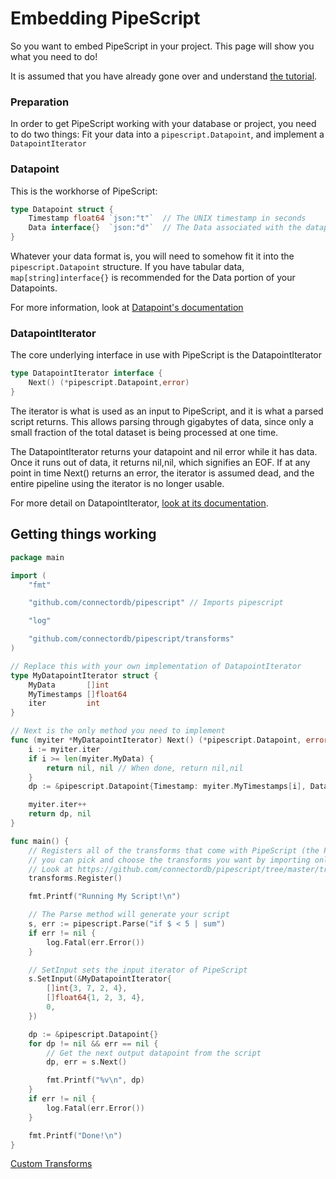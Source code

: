 # Embedding PipeScript

So you want to embed PipeScript in your project. This page will show you what you need to do!

It is assumed that you have already gone over and understand [the tutorial](basics.html).

### Preparation

In order to get PipeScript working with your database or project, you need to do two things: Fit your data into a `pipescript.Datapoint`, and implement a `DatapointIterator`

### Datapoint

This is the workhorse of PipeScript:

```go
type Datapoint struct {
	Timestamp float64 `json:"t"`  // The UNIX timestamp in seconds
	Data interface{}  `json:"d"`  // The Data associated with the datapoint
}
```

Whatever your data format is, you will need to somehow fit it into the `pipescript.Datapoint` structure. If you have tabular data, `map[string]interface{}` is recommended for the Data portion of your Datapoints.

For more information, look at [Datapoint's documentation](https://godoc.org/github.com/connectordb/pipescript#Datapoint)

### DatapointIterator


The core underlying interface in use with PipeScript is the DatapointIterator

```go
type DatapointIterator interface {
	Next() (*pipescript.Datapoint,error)
}
```

The iterator is what is used as an input to PipeScript, and it is what a parsed script returns. This allows parsing through gigabytes of data, since only a small fraction of the total dataset is being processed at one time.

The DatapointIterator returns your datapoint and nil error while it has data. Once it runs out of data, it returns nil,nil, which signifies an EOF. If at any point in time Next() returns an error, the iterator is assumed dead, and the entire pipeline using the iterator is no longer usable.

For more detail on DatapointIterator, [look at its documentation](https://godoc.org/github.com/connectordb/pipescript#DatapointIterator).


## Getting things working

```go
package main

import (
	"fmt"

	"github.com/connectordb/pipescript" // Imports pipescript

	"log"

	"github.com/connectordb/pipescript/transforms"
)

// Replace this with your own implementation of DatapointIterator
type MyDatapointIterator struct {
	MyData       []int
	MyTimestamps []float64
	iter         int
}

// Next is the only method you need to implement
func (myiter *MyDatapointIterator) Next() (*pipescript.Datapoint, error) {
	i := myiter.iter
	if i >= len(myiter.MyData) {
		return nil, nil // When done, return nil,nil
	}
	dp := &pipescript.Datapoint{Timestamp: myiter.MyTimestamps[i], Data: myiter.MyData[i]}

	myiter.iter++
	return dp, nil
}

func main() {
	// Registers all of the transforms that come with PipeScript (the PipeScript 'standard library').
	// you can pick and choose the transforms you want by importing only the sub-directories you want.
	// Look at https://github.com/connectordb/pipescript/tree/master/transforms for details
	transforms.Register()

	fmt.Printf("Running My Script!\n")

	// The Parse method will generate your script
	s, err := pipescript.Parse("if $ < 5 | sum")
	if err != nil {
		log.Fatal(err.Error())
	}

	// SetInput sets the input iterator of PipeScript
	s.SetInput(&MyDatapointIterator{
		[]int{3, 7, 2, 4},
		[]float64{1, 2, 3, 4},
		0,
	})

	dp := &pipescript.Datapoint{}
	for dp != nil && err == nil {
		// Get the next output datapoint from the script
		dp, err = s.Next()

		fmt.Printf("%v\n", dp)
	}
	if err != nil {
		log.Fatal(err.Error())
	}

	fmt.Printf("Done!\n")
}
```


<a href="./customtransforms.html" class="button alt">Custom Transforms <i class="fa fa-arrow-right"></i></a>
